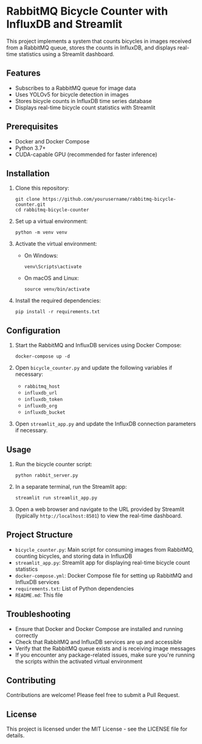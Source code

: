 # RabbitMQ Bicycle Counter with InfluxDB and Streamlit

This project implements a system that counts bicycles in images received from a RabbitMQ queue, stores the counts in InfluxDB, and displays real-time statistics using a Streamlit dashboard.

## Features

- Subscribes to a RabbitMQ queue for image data
- Uses YOLOv5 for bicycle detection in images
- Stores bicycle counts in InfluxDB time series database
- Displays real-time bicycle count statistics with Streamlit

## Prerequisites

- Docker and Docker Compose
- Python 3.7+
- CUDA-capable GPU (recommended for faster inference)

## Installation

1. Clone this repository:

   ```
   git clone https://github.com/yourusername/rabbitmq-bicycle-counter.git
   cd rabbitmq-bicycle-counter
   ```

2. Set up a virtual environment:

   ```
   python -m venv venv
   ```

3. Activate the virtual environment:

   - On Windows:
     ```
     venv\Scripts\activate
     ```
   - On macOS and Linux:
     ```
     source venv/bin/activate
     ```

4. Install the required dependencies:
   ```
   pip install -r requirements.txt
   ```

## Configuration

1. Start the RabbitMQ and InfluxDB services using Docker Compose:

   ```
   docker-compose up -d
   ```

2. Open `bicycle_counter.py` and update the following variables if necessary:

   - `rabbitmq_host`
   - `influxdb_url`
   - `influxdb_token`
   - `influxdb_org`
   - `influxdb_bucket`

3. Open `streamlit_app.py` and update the InfluxDB connection parameters if necessary.

## Usage

1. Run the bicycle counter script:

   ```
   python rabbit_server.py
   ```

2. In a separate terminal, run the Streamlit app:

   ```
   streamlit run streamlit_app.py
   ```

3. Open a web browser and navigate to the URL provided by Streamlit (typically `http://localhost:8501`) to view the real-time dashboard.

## Project Structure

- `bicycle_counter.py`: Main script for consuming images from RabbitMQ, counting bicycles, and storing data in InfluxDB
- `streamlit_app.py`: Streamlit app for displaying real-time bicycle count statistics
- `docker-compose.yml`: Docker Compose file for setting up RabbitMQ and InfluxDB services
- `requirements.txt`: List of Python dependencies
- `README.md`: This file

## Troubleshooting

- Ensure that Docker and Docker Compose are installed and running correctly
- Check that RabbitMQ and InfluxDB services are up and accessible
- Verify that the RabbitMQ queue exists and is receiving image messages
- If you encounter any package-related issues, make sure you're running the scripts within the activated virtual environment

## Contributing

Contributions are welcome! Please feel free to submit a Pull Request.

## License

This project is licensed under the MIT License - see the LICENSE file for details.
